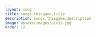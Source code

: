 ```yaml
---
layout: song
title: songs.thisgame.title
description: songs.thisgame.description
image: assets/images/pic12.jpg
order: 12
---
```


